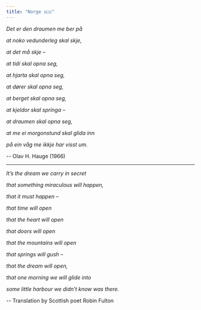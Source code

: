 ```yaml
---
title: "Norge 🇳🇴"
---
```



_Det er den draumen me ber på_

_at noko vedunderleg skal skje,_

_at det må skje –_

_at tidi skal opna seg,_

_at hjarta skal opna seg,_

_at dører skal opna seg,_

_at berget skal opna seg,_

_at kjeldor skal springa –_

_at draumen skal opna seg,_

_at me ei morgonstund skal glida inn_

_på ein våg me ikkje har visst um._

-- Olav H. Hauge (1966)

---

_It’s the dream we carry in secret_

_that something miraculous will happen,_

_that it must happen –_

_that time will open_

_that the heart will open_

_that doors will open_

_that the mountains will open_

_that springs will gush –_

_that the dream will open,_

_that one morning we will glide into_

_some little harbour we didn’t know was there._

-- Translation by Scottish poet Robin Fulton